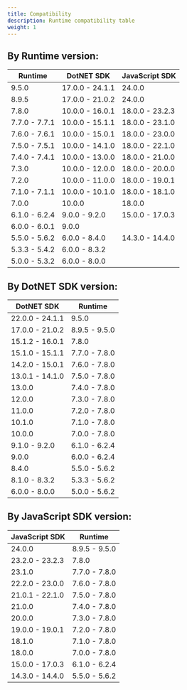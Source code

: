 ```yaml
---
title: Compatibility
description: Runtime compatibility table
weight: 1
---
```


<!-- BEGIN TABLE -->
## By Runtime version:
|    Runtime    |   DotNET SDK    | JavaScript SDK  |
|---------------|-----------------|-----------------|
| 9.5.0         | 17.0.0 - 24.1.1 | 24.0.0          |
| 8.9.5         | 17.0.0 - 21.0.2 | 24.0.0          |
| 7.8.0         | 10.0.0 - 16.0.1 | 18.0.0 - 23.2.3 |
| 7.7.0 - 7.7.1 | 10.0.0 - 15.1.1 | 18.0.0 - 23.1.0 |
| 7.6.0 - 7.6.1 | 10.0.0 - 15.0.1 | 18.0.0 - 23.0.0 |
| 7.5.0 - 7.5.1 | 10.0.0 - 14.1.0 | 18.0.0 - 22.1.0 |
| 7.4.0 - 7.4.1 | 10.0.0 - 13.0.0 | 18.0.0 - 21.0.0 |
| 7.3.0         | 10.0.0 - 12.0.0 | 18.0.0 - 20.0.0 |
| 7.2.0         | 10.0.0 - 11.0.0 | 18.0.0 - 19.0.1 |
| 7.1.0 - 7.1.1 | 10.0.0 - 10.1.0 | 18.0.0 - 18.1.0 |
| 7.0.0         | 10.0.0          | 18.0.0          |
| 6.1.0 - 6.2.4 | 9.0.0 - 9.2.0   | 15.0.0 - 17.0.3 |
| 6.0.0 - 6.0.1 | 9.0.0           |                 |
| 5.5.0 - 5.6.2 | 6.0.0 - 8.4.0   | 14.3.0 - 14.4.0 |
| 5.3.3 - 5.4.2 | 6.0.0 - 8.3.2   |                 |
| 5.0.0 - 5.3.2 | 6.0.0 - 8.0.0   |                 |

## By DotNET SDK version:
|   DotNET SDK    |    Runtime    |
|-----------------|---------------|
| 22.0.0 - 24.1.1 | 9.5.0         |
| 17.0.0 - 21.0.2 | 8.9.5 - 9.5.0 |
| 15.1.2 - 16.0.1 | 7.8.0         |
| 15.1.0 - 15.1.1 | 7.7.0 - 7.8.0 |
| 14.2.0 - 15.0.1 | 7.6.0 - 7.8.0 |
| 13.0.1 - 14.1.0 | 7.5.0 - 7.8.0 |
| 13.0.0          | 7.4.0 - 7.8.0 |
| 12.0.0          | 7.3.0 - 7.8.0 |
| 11.0.0          | 7.2.0 - 7.8.0 |
| 10.1.0          | 7.1.0 - 7.8.0 |
| 10.0.0          | 7.0.0 - 7.8.0 |
| 9.1.0 - 9.2.0   | 6.1.0 - 6.2.4 |
| 9.0.0           | 6.0.0 - 6.2.4 |
| 8.4.0           | 5.5.0 - 5.6.2 |
| 8.1.0 - 8.3.2   | 5.3.3 - 5.6.2 |
| 6.0.0 - 8.0.0   | 5.0.0 - 5.6.2 |

## By JavaScript SDK version:
| JavaScript SDK  |    Runtime    |
|-----------------|---------------|
| 24.0.0          | 8.9.5 - 9.5.0 |
| 23.2.0 - 23.2.3 | 7.8.0         |
| 23.1.0          | 7.7.0 - 7.8.0 |
| 22.2.0 - 23.0.0 | 7.6.0 - 7.8.0 |
| 21.0.1 - 22.1.0 | 7.5.0 - 7.8.0 |
| 21.0.0          | 7.4.0 - 7.8.0 |
| 20.0.0          | 7.3.0 - 7.8.0 |
| 19.0.0 - 19.0.1 | 7.2.0 - 7.8.0 |
| 18.1.0          | 7.1.0 - 7.8.0 |
| 18.0.0          | 7.0.0 - 7.8.0 |
| 15.0.0 - 17.0.3 | 6.1.0 - 6.2.4 |
| 14.3.0 - 14.4.0 | 5.5.0 - 5.6.2 |
<!-- END TABLE -->
